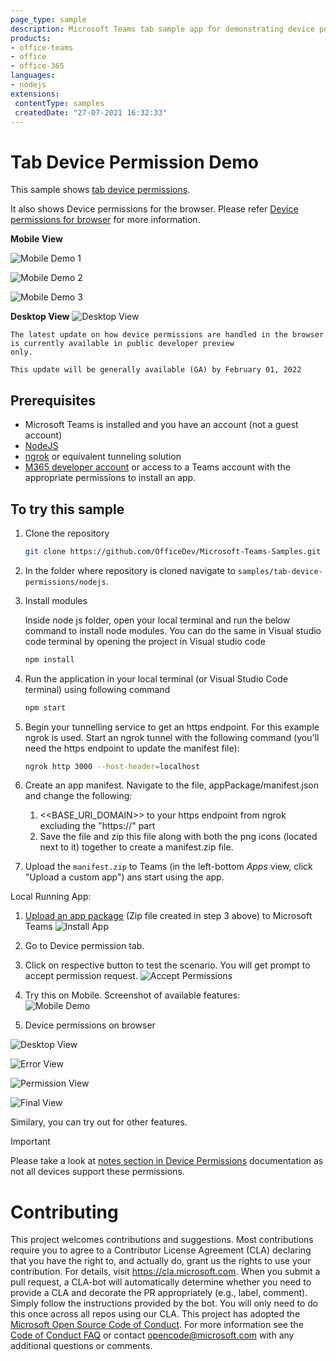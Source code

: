 ```yaml
---
page_type: sample
description: Microsoft Teams tab sample app for demonstrating device permissions
products:
- office-teams
- office
- office-365
languages:
- nodejs
extensions:
 contentType: samples
 createdDate: "27-07-2021 16:32:33"
---
```


# Tab Device Permission Demo

This sample shows [tab device permissions](https://docs.microsoft.com/microsoftteams/platform/concepts/device-capabilities/device-capabilities-overview).

It also shows Device permissions for the browser. Please refer [Device permissions for browser](https://docs.microsoft.com/en-us/microsoftteams/platform/concepts/device-capabilities/browser-device-permissions) for more information.

**Mobile View**

![Mobile Demo 1](Images/mainTab1.png)

![Mobile Demo 2](Images/mainTab2.png)

![Mobile Demo 3](Images/mainTab3.png)

**Desktop View**
![Desktop View](Images/desktopHome.png)

```
The latest update on how device permissions are handled in the browser is currently available in public developer preview
only.

This update will be generally available (GA) by February 01, 2022
```
## Prerequisites
- Microsoft Teams is installed and you have an account (not a guest account)
-  [NodeJS](https://nodejs.org/en/)
-  [ngrok](https://ngrok.com/) or equivalent tunneling solution
-  [M365 developer account](https://docs.microsoft.com/en-us/microsoftteams/platform/concepts/build-and-test/prepare-your-o365-tenant) or access to a Teams account with the 
   appropriate permissions to install an app.
    
## To try this sample
1) Clone the repository

    ```bash
    git clone https://github.com/OfficeDev/Microsoft-Teams-Samples.git
    ```

2) In the folder where repository is cloned navigate to `samples/tab-device-permissions/nodejs`.

3) Install modules

   Inside node js folder, open your local terminal and run the below command to install node modules. 
   You can do the same in Visual studio code terminal by opening the project in Visual studio code 

    ```bash
    npm install
    ```
 4) Run the application in your local terminal (or Visual Studio Code terminal) using following command 
    
     ```bash
    npm start
    ```
 5) Begin your tunnelling service to get an https endpoint. For this example ngrok is used. Start an ngrok tunnel with the following command (you'll need the https endpoint     to update the manifest file):<br>
    ```bash
    ngrok http 3000 --host-header=localhost
    ```
 6) Create an app manifest. Navigate to the file, appPackage/manifest.json and change the following:
    1. <<BASE_URI_DOMAIN>> to your https endpoint from ngrok excluding the "https://" part
    2. Save the file and zip this file along with both the png icons (located next to it) together to create a manifest.zip file.
 
 6) Upload the `manifest.zip` to Teams (in the left-bottom *Apps* view, click "Upload a custom app") ans start using the app.

Local Running App:

1. [Upload an app package](https://docs.microsoft.com/microsoftteams/platform/concepts/deploy-and-publish/apps-upload) (Zip file created in step 3 above) to Microsoft Teams
![Install App](Images/install.png)
1. Go to Device permission tab.
1. Click on respective button to test the scenario. You will get prompt to accept permission request.
![Accept Permissions](Images/allowPermission.png)
1. Try this on Mobile. Screenshot of available features: <br/> 
![Mobile Demo](Images/mainTab1.png)

1. Device permissions on browser

![Desktop View](Images/desktopHome.png)

![Error View](Images/errorView.png)

![Permission View](Images/deviceBrowser.PNG)

![Final View](Images/devicePermBrowser.PNG)

Similary, you can try out for other features.
> [!IMPORTANT]
  > Please take a look at [notes section in Device Permissions](https://docs.microsoft.com/microsoftteams/platform/concepts/device-capabilities/native-device-permissions?tabs=desktop) documentation as not all devices support these permissions.
# Contributing
This project welcomes contributions and suggestions.  Most contributions require you to agree to a
Contributor License Agreement (CLA) declaring that you have the right to, and actually do, grant us
the rights to use your contribution. For details, visit https://cla.microsoft.com.
When you submit a pull request, a CLA-bot will automatically determine whether you need to provide
a CLA and decorate the PR appropriately (e.g., label, comment). Simply follow the instructions
provided by the bot. You will only need to do this once across all repos using our CLA.
This project has adopted the [Microsoft Open Source Code of Conduct](https://opensource.microsoft.com/codeofconduct/).
For more information see the [Code of Conduct FAQ](https://opensource.microsoft.com/codeofconduct/faq/) or
contact [opencode@microsoft.com](mailto:opencode@microsoft.com) with any additional questions or comments.
